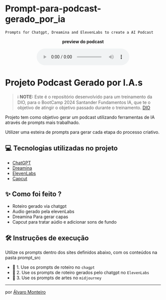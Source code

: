 # Prompt-para-podcast-gerado_por_ia

	Prompts for Chatgpt, Dreamina and ElevenLabs to create a AI Podcast

 <B>   
<p align="center">
    preview do podcast
</p></b>

<div align="center">
    <audio src="output/podcast_editado.MP3" controls title="Podcast editado"></audio>
</div>

# Projeto Podcast Gerado por I.A.s


 > ℹ️ **NOTE:** Este é o repositório desenvolvido para um treinamento da DIO, para o BootCamp 2024 Santander Fundamentos IA, que te o objetivo de atingir o objetivo passado durante o treinamento. [DIO](https://dio.me)

Projeto tem como objetivo gerar um podcast utilizando ferramentas de IA através de prompts mais trabalhado.

Utilizer uma esteira de prompts para gerar cada etapa do processo criativo.

## 💻 Tecnologias utilizadas no projeto

- [ChatGPT](https://chat.openai.com/) 
- [Dreamina](https://dreamina.capcut.com/)
- [ElevenLabs](https://beta.elevenlabs.io/)
- [Capcut](https://www.capcut.com/pt-br/)

## ✨ Como foi feito ?

- Roteiro gerado via chatgpt
- Audio gerado pela elevenLabs
- Dreamina Para gerar capas
- Capcut para tratar aúdio e adicionar sons de fundo

## 🛠️ Instruções de execução

Utilize os prompts dentro dos sites definidos abaixo, com os conteúdos na pasta prompt_src

- 🤖 1. Use os prompts de roteiro no `chagpt`
- 🤖 2. Use os prompts de roteiro gerados pelo chatgpt no  `ElevenLabs`
- 🤖 3. Use os prompts de artes no `midjourney`

---

por [Álvaro Monteiro](https://github.com/Alvaro-MSJR)
